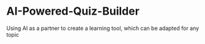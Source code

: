# AI-Powered-Quiz-Builder
Using AI as a partner to create a learning tool, which can be adapted for any topic
